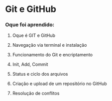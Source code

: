 # Git e GitHub 

### 	**Oque foi aprendido:**



1. Oque é GIT e GitHub

2. Navegação via terminal e instalação

3. Funcionamento do Git e encriptamento 

4. Init, Add, Commit

5. Status e ciclo dos arquivos

6. Criação e upload de um repositório no GitHub

7. Resolução de conflitos

   
